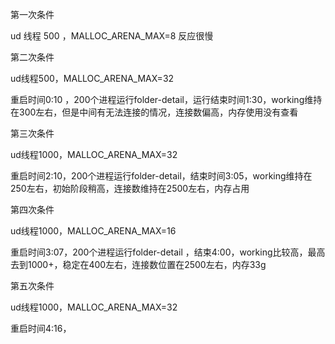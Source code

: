 第一次条件

ud 线程 500 ，MALLOC_ARENA_MAX=8 反应很慢

第二次条件

ud线程500，MALLOC_ARENA_MAX=32 

重启时间0:10 ，200个进程运行folder-detail，运行结束时间1:30，working维持在300左右，但是中间有无法连接的情况，连接数偏高，内存使用没有查看

第三次条件

ud线程1000，MALLOC_ARENA_MAX=32

重启时间2:10，200个进程运行folder-detail，结束时间3:05，working维持在250左右，初始阶段稍高，连接数维持在2500左右，内存占用

第四次条件

ud线程1000，MALLOC_ARENA_MAX=16

重启时间3:07，200个进程运行folder-detail ，结束4:00，working比较高，最高去到1000+，稳定在400左右，连接数位置在2500左右，内存33g

第五次条件

ud线程1000，MALLOC_ARENA_MAX=32

重启时间4:16，